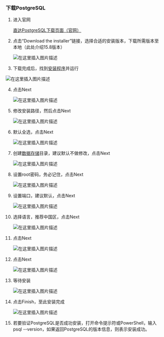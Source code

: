 

### 下载PostgreSQL

1. 进入官网

   [直达PostgreSQL下载页面（官网）](https://www.enterprisedb.com/downloads/postgres-postgresql-downloads)

2. 点击“Download the installer”链接，选择合适的安装版本，下载所需版本至本地（此处介绍15.8版本）

   ![在这里插入图片描述](img/postgre/e1bdc196ffce4ebb86c6498d13ab1d5c.png)

3. 下载完成后，找到[安装程序](https://so.csdn.net/so/search?q=安装程序&spm=1001.2101.3001.7020)并运行
   

![在这里插入图片描述](img/postgre/056df1727e2e4fa8a775a5daf1ec236d.png)

4. 点击Next

   ![在这里插入图片描述](img/postgre/b11bbf9141d54927956a89530ac40947.png)

5. 修改安装路径，然后点击Next

   ![在这里插入图片描述](img/postgre/78e5f71da7ae477999366d3d7789718e.png)

6. 默认全选，点击Next

   ![在这里插入图片描述](img/postgre/45943a95e87d493bb87903ec0e7eb396.png)

7. 创建[数据存储](https://so.csdn.net/so/search?q=数据存储&spm=1001.2101.3001.7020)目录，建议默认不做修改，点击Next

   ![在这里插入图片描述](img/postgre/61fe4201fac9489f99c35b3ab2de4c48.png)

8. 设置root密码，务必记住，点击Next

   ![在这里插入图片描述](img/postgre/b1fd3f8c102840cc98c30c6c9d1e2272.png)

9. 设置端口，建议默认，点击Next

   ![在这里插入图片描述](img/postgre/098f1343f9d3432987863a1802587d56.png)

10. 选择语言，推荐中国区，点击Next

    ![在这里插入图片描述](img/postgre/347eb56ff6d7455bb6e3583ea2bd0014.png)

11. 点击Next

    ![在这里插入图片描述](img/postgre/ef144ad359704a82a1895c38d4b304b3.png)

12. 点击Next

    ![在这里插入图片描述](img/postgre/05819b6a2ba14fa5b32a69e9b5f4cf3d.png)

13. 等待安装

    ![在这里插入图片描述](img/postgre/0a8cc1545f464e5791bc469e4965d39b.png)

14. 点击Finish，至此安装完成

    ![在这里插入图片描述](img/postgre/2979bbbae18f4bd7a801979e63d6a983.png)

15. 若要验证PostgreSQL是否成功安装，打开命令提示符或PowerShell，输入psql --version，如果返回PostgreSQL的版本信息，则表示安装成功。